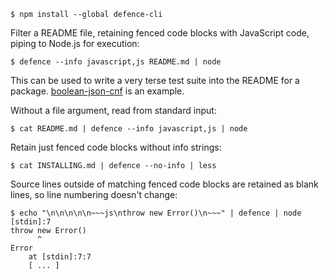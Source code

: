 ```shellcommand
$ npm install --global defence-cli
```

Filter a README file, retaining fenced code blocks with JavaScript code, piping to Node.js for execution:

```shellcommand
$ defence --info javascript,js README.md | node
```

This can be used to write a very terse test suite into the README for a package. [boolean-json-cnf](https://github.com/kemitchell/boolean-json-cnf.js) is an example.

Without a file argument, read from standard input:

```shellcommand
$ cat README.md | defence --info javascript,js | node
```

Retain just fenced code blocks without info strings:

```shellcommand
$ cat INSTALLING.md | defence --no-info | less
```

Source lines outside of matching fenced code blocks are retained as blank lines, so line numbering doesn't change:

```shellcommand
$ echo "\n\n\n\n\n~~~js\nthrow new Error()\n~~~" | defence | node
[stdin]:7
throw new Error()
      ^
Error
    at [stdin]:7:7
	[ ... ]
```
